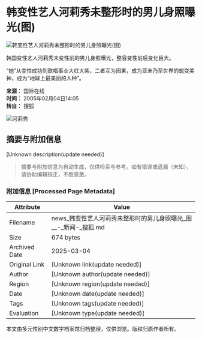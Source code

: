 # 韩变性艺人河莉秀未整形时的男儿身照曝光(图)

![韩变性艺人河莉秀未整形时的男儿身照曝光(图)](https://photo.sohu.com/20050204/Img224243926.jpg)

韩国变性艺人河莉秀未变性前的男儿身照曝光，整容变性前后变化巨大。

“她”从变性成功到歌唱事业大红大紫，二者互为因果，成为亚洲乃至世界的蜕变美神，成为“地球上最美丽的人种”。

**来源：** 国际在线  
**时间：** 2005年02月04日14:05  
**转自：** 搜狐

![河莉秀](https://photo.sohu.com/2004/04/29/09/Img219990919.jpg)
<!-- tcd_original_link http://news.sohu.com/20050204/n224243925.shtml -->


## 摘要与附加信息

<!-- tcd_abstract -->
[Unknown description(update needed)]
<!-- tcd_abstract_end -->

> 摘要与附加信息为自动生成，仅供检索与参考。如有错误或遗漏（未知），请协助编辑指正，不胜感激。

### 附加信息 [Processed Page Metadata]

| Attribute       | Value                                  |
|-----------------|----------------------------------------|
| Filename        | news_韩变性艺人河莉秀未整形时的男儿身照曝光_图__-_新闻-_搜狐.md                             |
| Size            | 674 bytes                           |
| Archived Date   | 2025-03-04                             |
| Original Link   | [Unknown link(update needed)]                       |
| Author          | [Unknown author(update needed)]                               |
| Region          | [Unknown region(update needed)]                               |
| Date            | [Unknown date(update needed)]                                 |
| Tags            | [Unknown tags(update needed)]                                 |
| Evaluation            | [Unknown type(update needed)]                                 |
<!-- tcd_table_end -->

本文由多元性别中文数字档案馆归档整理，仅供浏览。版权归原作者所有。
